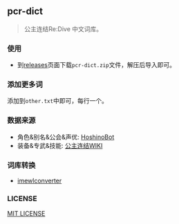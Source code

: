 ## pcr-dict

> 公主连结Re:Dive 中文词库。

### 使用

- 到[releases](https://github.com/HCLonely/pcr-dict/releases)页面下载`pcr-dict.zip`文件，解压后导入即可。

### 添加更多词

添加到`other.txt`中即可，每行一个。

### 数据来源

- 角色&别名&公会&声优: [HoshinoBot](https://github.com/Ice-Cirno/HoshinoBot)
- 装备&专武&技能: [公主连结WIKI](https://wiki.biligame.com/pcr/%E9%A6%96%E9%A1%B5)

### 词库转换

- [imewlconverter](https://github.com/studyzy/imewlconverter)

### LICENSE

[MIT LICENSE](https://github.com/HCLonely/pcr-dict/blob/master/LICENSE)
